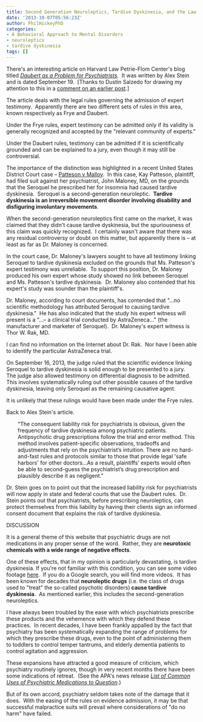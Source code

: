 ```yaml
---
title: Second Generation Neuroleptics, Tardive Dyskinesia, and the Law
date: '2013-10-07T05:56:23Z'
author: PhilHickeyPhD
categories:
- A Behavioral Approach to Mental Disorders
- neuroleptics
- tardive dyskinesia
tags: []
---
```


There's an interesting article on Harvard Law Petrie-Flom Center's blog titled <i><a href="https://blogs.law.harvard.edu/billofhealth/2013/09/19/daubert-as-a-problem-for-psychiatrists/">Daubert as a Problem for Psychiatrists</a>.</i>  It was written by Alex Stein and is dated September 19.  [Thanks to Dustin Salzedo for drawing my attention to this in a <a href="https://www.behaviorismandmentalhealth.com/2013/09/24/ssris-impair-learning/">comment on an earlier post</a>.]

The article deals with the legal rules governing the admission of expert testimony.  Apparently there are two different sets of rules in this area, known respectively as Frye and Daubert.

Under the Frye rules, expert testimony can be admitted only if its validity is generally recognized and accepted by the "relevant community of experts."

Under the Daubert rules, testimony can be admitted if it is scientifically grounded and can be explained to a jury, even though it may still be controversial.

The importance of the distinction was highlighted in a recent United States District Court case – <a href="https://ecf.dcd.uscourts.gov/cgi-bin/show_public_doc?2010cv1760-92">Patteson v Malloy</a>.  In this case, Kay Patteson, plaintiff, had filed suit against her psychiatrist, John Maloney, MD, on the grounds that the Seroquel he prescribed her for insomnia had caused tardive dyskinesia.  Seroquel is a second-generation neuroleptic.  <strong>Tardive dyskinesia is an irreversible movement disorder involving disability and disfiguring involuntary movements</strong>.

When the second-generation neuroleptics first came on the market, it was claimed that they didn't cause tardive dyskinesia, but the spuriousness of this claim was quickly recognized.  I certainly wasn't aware that there was any residual controversy or doubt on this matter, but apparently there is – at least as far as Dr. Maloney is concerned.

In the court case, Dr. Maloney's lawyers sought to have all testimony linking Seroquel to tardive dyskinesia excluded on the grounds that Ms. Patteson's expert testimony was unreliable.  To support this position, Dr. Maloney produced his own expert whose study showed no link between Seroquel and Ms. Patteson's tardive dyskinesia.  Dr. Maloney also contended that his expert's study was sounder than the plaintiff's.

Dr. Maloney, according to court documents, has contended that "…no scientific methodology has attributed Seroquel to causing tardive dyskinesia."  He has also indicated that the study his expert witness will present is a "…– a clinical trial conducted by AstraZeneca…" (the manufacturer and marketer of Seroquel).  Dr. Maloney's expert witness is Thor W. Rak, MD.

I can find no information on the Internet about Dr. Rak.  Nor have I been able to identify the particular AstraZeneca trial.

On September 16, 2013, the judge ruled that the scientific evidence linking Seroquel to tardive dyskinesia is solid enough to be presented to a jury.  The judge also allowed testimony on differential diagnosis to be admitted.  This involves systematically ruling out other possible causes of the tardive dyskinesia, leaving only Seroquel as the remaining causative agent.

It is unlikely that these rulings would have been made under the Frye rules.

Back to Alex Stein's article.
<p style="padding-left: 30px;">"The consequent liability risk for psychiatrists is obvious, given the frequency of tardive dyskinesia among psychiatric patients. Antipsychotic drug prescriptions follow the trial and error method. This method involves patient-specific observations, tradeoffs and adjustments that rely on the psychiatrist’s intuition. There are no hard-and-fast rules and protocols similar to those that provide legal 'safe harbors' for other doctors…As a result, plaintiffs’ experts would often be able to second-guess the psychiatrist’s drug prescription and plausibly describe it as negligent."</p>
Dr. Stein goes on to point out that the increased liability risk for psychiatrists will now apply in state and federal courts that use the Daubert rules.  Dr. Stein points out that psychiatrists, before prescribing neuroleptics, can protect themselves from this liability by having their clients sign an informed consent document that explains the risk of tardive dyskinesia.

DISCUSSION

It is a general theme of this website that psychiatric drugs are not medications in any proper sense of the word.  Rather, they are <strong>neurotoxic chemicals with a wide range of negative effects</strong>.

One of these effects, that in my opinion is particularly devastating, is tardive dyskinesia. If you're not familiar with this condition, you can see some video footage <a href="http://www.youtube.com/watch?v=t_NKRS8lLWA">here</a>.  If you do a Google search, you will find more videos.  It has been known for decades that <strong>neuroleptic drugs</strong> (i.e. the class of drugs used to "treat" the so-called psychotic disorders)<strong> cause tardive dyskinesia</strong>.  As mentioned earlier, this includes the second-generation neuroleptics.

I have always been troubled by the ease with which psychiatrists prescribe these products and the vehemence with which they defend these practices.  In recent decades, I have been frankly appalled by the fact that psychiatry has been systematically expanding the range of problems for which they prescribe these drugs, even to the point of administering them to toddlers to control temper tantrums, and elderly dementia patients to control agitation and aggression.

These expansions have attracted a good measure of criticism, which psychiatry routinely ignores, though in very recent months there have been some indications of retreat.  (See the APA's news release <em><a href="https://www.behaviorismandmentalhealth.com/wp-content/uploads/2013/10/APA-choosing-wisely-announcement.Sept-20-2013.pdf">List of Common Uses of Psychiatric Medications to Question</a></em>.)

But of its own accord, psychiatry seldom takes note of the damage that it does.  With the easing of the rules on evidence admission, it may be that successful malpractice suits will prevail where considerations of "do no harm" have failed.